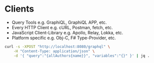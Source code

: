 # Clients

* Query Tools e.g. GraphiQL, GraphiQL APP, etc.
* Every HTTP Client e.g. cURL, Postman, fetch, etc.
* JavaScript Client-Library e.g. Apollo, Relay, Lokka, etc.
* Platform specific e.g. Obj-C, F# Type-Provider, etc.

```bash
curl -s -XPOST "http://localhost:8080/graphql" \
    -H "Content-Type: application/json" \
    -d '{ "query":"{allAuthors{name}}", "variables":"{}" }' | jq .
```